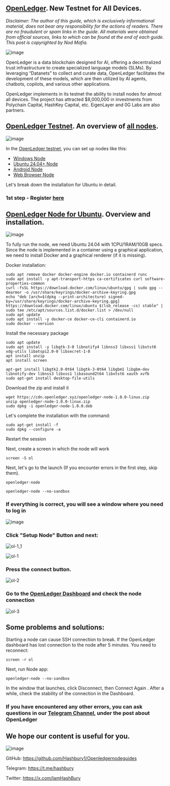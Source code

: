 ## [OpenLedger](https://testnet.openledger.xyz/?referral_code=bbv4d2lbwq). New Testnet for All Devices.
*Disclaimer: The author of this guide, which is exclusively informational material, does not bear any responsibility for the actions of readers. There are no fraudulent or spam links in the guide. All materials were obtained from official sources, links to which can be found at the end of each guide. This post is copyrighted by Nod Mafia.*

![image](https://github.com/user-attachments/assets/eed66713-aeba-4374-b718-4c0656d5c75e)

OpenLedger is a data blockchain designed for AI, offering a decentralized trust infrastructure to create specialized language models (SLMs). By leveraging “Datanets” to collect and curate data, OpenLedger facilitates the development of these models, which are then utilized by AI agents, chatbots, copilots, and various other applications.

OpenLedger implements in its testnet the ability to install nodes for almost all devices. The project has attracted $8,000,000 in investments from Polychain Capital, HashKey Capital, etc. EigenLayer and 0G Labs are also partners. 


## [OpenLedger Testnet](https://testnet.openledger.xyz/?referral_code=bbv4d2lbwq). An overview of [all nodes](https://testnet.openledger.xyz/app-store).

![image](https://github.com/user-attachments/assets/de3a7591-e135-4a85-ad1d-56a1755e888b)

In the [OpenLedger testnet](https://testnet.openledger.xyz/?referral_code=bbv4d2lbwq), you can set up nodes like this:

- [Windows Node](https://cdn.openledger.xyz/openledger-node-1.0.0-windows.zip)
- [Ubuntu 24.04+ Node](https://cdn.openledger.xyz/openledger-node-1.0.0-linux.zip)
- [Android Node](https://cdn.openledger.xyz/OpenLedger_Android_Node_v0.1.1.apk)
- [Web Browser Node](https://chromewebstore.google.com/detail/openledger-node/ekbbplmjjgoobhdlffmgeokalelnmjjc)

Let's break down the installation for Ubuntu in detail. 

### 1st step - Register [here]() 

## [OpenLedger Node for Ubuntu](https://testnet.openledger.xyz/?referral_code=bbv4d2lbwq). Overview and installation.

![image](https://github.com/user-attachments/assets/037a12fd-7f2c-4a55-984f-60760e50ca73)


To fully run the node, we need Ubuntu 24.04 with 1CPU/1RAM/10GB specs. Since the node is implemented in a container using a graphical application, we need to install Docker and a graphical renderer (if it is missing).

Docker installation:

```
sudo apt remove docker docker-engine docker.io containerd runc
sudo apt install -y apt-transport-https ca-certificates curl software-properties-common
curl -fsSL https://download.docker.com/linux/ubuntu/gpg | sudo gpg --dearmor -o /usr/share/keyrings/docker-archive-keyring.gpg
echo "deb [arch=$(dpkg --print-architecture) signed-by=/usr/share/keyrings/docker-archive-keyring.gpg] https://download.docker.com/linux/ubuntu $(lsb_release -cs) stable" | sudo tee /etc/apt/sources.list.d/docker.list > /dev/null
sudo apt update
sudo apt install -y docker-ce docker-ce-cli containerd.io
sudo docker --version
```

Install the necessary package

```
sudo apt update
sudo apt install -y libgtk-3-0 libnotify4 libnss3 libxss1 libxtst6 xdg-utils libatspi2.0-0 libsecret-1-0 
apt install unzip
apt install screen
```
```
apt-get install libgtk2.0-0t64 libgtk-3-0t64 libgbm1 libgbm-dev libnotify-dev libnss3 libxss1 libasound2t64 libxtst6 xauth xvfb
sudo apt-get install desktop-file-utils
```

Download the zip and install it

```
wget https://cdn.openledger.xyz/openledger-node-1.0.0-linux.zip
unzip openledger-node-1.0.0-linux.zip
sudo dpkg -i openledger-node-1.0.0.deb
```

Let's complete the installation with the command:

```
sudo apt-get install -f
sudo dpkg --configure -a
```
Restart the session

Next, create a screen in which the node will work

```
screen -S ol
```

Next, let's go to the launch (If you encounter errors in the first step, skip them).  

```
openledger-node
```

```
openledger-node --no-sandbox
```

### If everything is correct, you will see a window where you need to log in 
![image](https://github.com/user-attachments/assets/ba3c05a7-b066-4c87-87a3-5788e03ce806)
### Click "Setup Node" Button and next: 
![ol-1_1](https://github.com/user-attachments/assets/79f306d9-1c11-411b-8d61-210783499738)


![ol-1](https://github.com/user-attachments/assets/66a504dd-5122-41f6-85f3-3899405a106b)
### Press the connect button. 


![ol-2](https://github.com/user-attachments/assets/cf661d8e-1627-4ffa-8512-cea927b687fb)



### Go to the [OpenLedger Dashboard](https://testnet.openledger.xyz/dashboard) and check the node connection

![ol-3](https://github.com/user-attachments/assets/d6ac4bd7-b2df-46bd-89e5-63974d0b3be3)


## Some problems and solutions:

Starting a node can cause SSH connection to break. If the OpenLedger dashboard has lost connection to the node after 5 minutes. You need to reconnect: 

```
screen -r ol
```
Next, run Node app:

```
openledger-node --no-sandbox
```
In the window that launches, click Disconnect, then Connect Again . After a while, check the stability of the connection in the Dashboard.

### If you have encountered any other errors, you can ask questions in our [Telegram Channel](https://t.me/hashbury), under the post about OpenLedger 


## We hope our content is useful for you.

![image](https://github.com/user-attachments/assets/f8f95f39-e5ca-4975-9fcd-a3bf31d70522)

GitHub: https://github.com/Hashbury1/Openledgernodeguides

Telegram: https://t.me/hashbury

Twitter: https://x.com/IamHashBury
